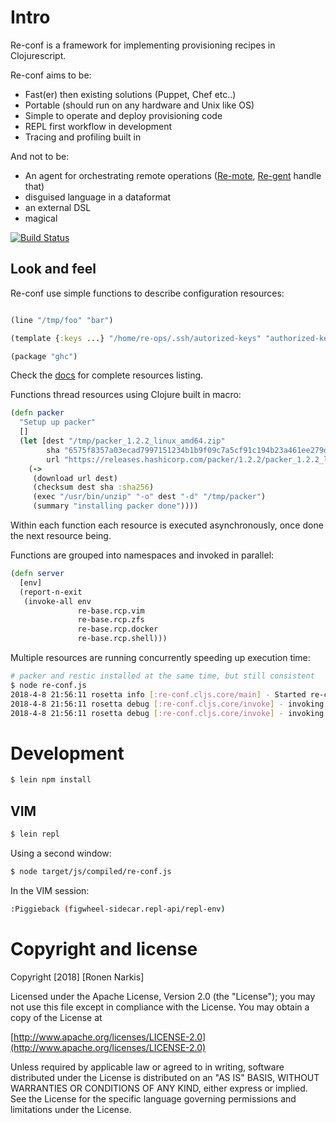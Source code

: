 # Intro

Re-conf is a framework for implementing provisioning recipes in Clojurescript.

Re-conf aims to be:

* Fast(er) then existing solutions (Puppet, Chef etc..)
* Portable (should run on any hardware and Unix like OS)
* Simple to operate and deploy provisioning code
* REPL first workflow in development
* Tracing and profiling built in

And not to be:

* An agent for orchestrating remote operations ([Re-mote](https://github.com/re-ops/re-mote), [Re-gent](https://github.com/re-ops/re-gent) handle that)
* disguised language in a dataformat
* an external DSL
* magical


[![Build Status](https://travis-ci.org/re-ops/re-conf.png)](https://travis-ci.org/re-ops/re-conf)

## Look and feel

Re-conf use simple functions to describe configuration resources:

```clojure

(line "/tmp/foo" "bar")

(template {:keys ...} "/home/re-ops/.ssh/autorized-keys" "authorized-keys.mustache")

(package "ghc")
```

Check the [docs](https://re-ops.github.io/re-conf/) for complete resources listing.

Functions thread resources using Clojure built in macro:

```clojure
(defn packer
  "Setup up packer"
  []
  (let [dest "/tmp/packer_1.2.2_linux_amd64.zip"
        sha "6575f8357a03ecad7997151234b1b9f09c7a5cf91c194b23a461ee279d68c6a8"
        url "https://releases.hashicorp.com/packer/1.2.2/packer_1.2.2_linux_amd64.zip"]
    (->
     (download url dest)
     (checksum dest sha :sha256)
     (exec "/usr/bin/unzip" "-o" dest "-d" "/tmp/packer")
     (summary "installing packer done"))))
```

Within each function each resource is executed asynchronously, once done the next resource being.

Functions are grouped into namespaces and invoked in parallel:

```clojure
(defn server
  [env]
  (report-n-exit
   (invoke-all env
               re-base.rcp.vim
               re-base.rcp.zfs
               re-base.rcp.docker
               re-base.rcp.shell)))
```

Multiple resources are running concurrently speeding up execution time:

```bash
# packer and restic installed at the same time, but still consistent
$ node re-conf.js
2018-4-8 21:56:11 rosetta info [:re-conf.cljs.core/main] - Started re-conf
2018-4-8 21:56:11 rosetta debug [:re-conf.cljs.core/invoke] - invoking packer
2018-4-8 21:56:11 rosetta debug [:re-conf.cljs.core/invoke] - invoking restic
```

# Development

```bash
$ lein npm install
```

## VIM

```bash
$ lein repl
```

Using a second window:

```bash
$ node target/js/compiled/re-conf.js
```

In the VIM session:

```bash
:Piggieback (figwheel-sidecar.repl-api/repl-env)
```

# Copyright and license

Copyright [2018] [Ronen Narkis]

Licensed under the Apache License, Version 2.0 (the "License");
you may not use this file except in compliance with the License.
You may obtain a copy of the License at

  [http://www.apache.org/licenses/LICENSE-2.0](http://www.apache.org/licenses/LICENSE-2.0)

Unless required by applicable law or agreed to in writing, software
distributed under the License is distributed on an "AS IS" BASIS,
WITHOUT WARRANTIES OR CONDITIONS OF ANY KIND, either express or implied.
See the License for the specific language governing permissions and
limitations under the License.
